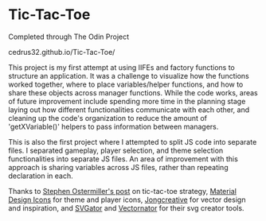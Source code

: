 # Tic-Tac-Toe

Completed through The Odin Project

cedrus32.github.io/Tic-Tac-Toe/

This project is my first attempt at using IIFEs and factory functions to structure an application. It was a challenge to visualize how the functions worked together, where to place variables/helper functions, and how to share these objects across manager functions. While the code works, areas of future improvement include spending more time in the planning stage laying out how different functionalities communicate with each other, and cleaning up the code's organization to reduce the amount of 'getXVariable()' helpers to pass information between managers.

This is also the first project where I attempted to split JS code into separate files. I separated gameplay, player selection, and theme selection functionalities into separate JS files. An area of improvement with this approach is sharing variables across JS files, rather than repeating declaration in each.

Thanks to <a href='https://blog.ostermiller.org/tic-tac-toe-strategy/'>Stephen Ostermiller's post</a> on tic-tac-toe strategy, <a href='https://materialdesignicons.com'>Material Design Icons</a> for theme and player icons, <a href='https://www.vecteezy.com/members/jongcreative'>Jongcreative</a> for vector design and inspiration, and <a href='https://www.svgator.com'>SVGator</a> and <a href='https://www.vectornator.io'>Vectornator</a> for their svg creator tools.
